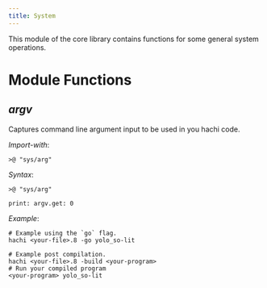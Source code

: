```yaml
---
title: System
---
```


This module of the core library contains functions for some general system operations.

# Module Functions
## *argv*
Captures command line argument input to be used in you hachi code.

*Import-with*:

    >@ "sys/arg"

*Syntax*:

    >@ "sys/arg"

    print: argv.get: 0

*Example*:

    # Example using the `go` flag. 
    hachi <your-file>.8 -go yolo_so-lit

    # Example post compilation.
    hachi <your-file>.8 -build <your-program>
    # Run your compiled program
    <your-program> yolo_so-lit

